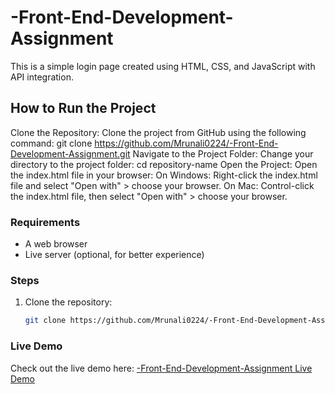 # -Front-End-Development-Assignment
This is a simple login page created using HTML, CSS, and JavaScript with API integration.

## How to Run the Project
Clone the Repository: Clone the project from GitHub using the following command:
git clone https://github.com/Mrunali0224/-Front-End-Development-Assignment.git
Navigate to the Project Folder: Change your directory to the project folder:
cd repository-name
Open the Project: Open the index.html file in your browser:
On Windows: Right-click the index.html file and select "Open with" > choose your browser.
On Mac: Control-click the index.html file, then select "Open with" > choose your browser.

### Requirements
- A web browser
- Live server (optional, for better experience)

### Steps
1. Clone the repository:
   ```bash
   git clone https://github.com/Mrunali0224/-Front-End-Development-Assignment.git

 ### Live Demo
Check out the live demo here: [-Front-End-Development-Assignment Live Demo](https://Mrunali0224.github.io/-Front-End-Development-Assignment/index.html/)
